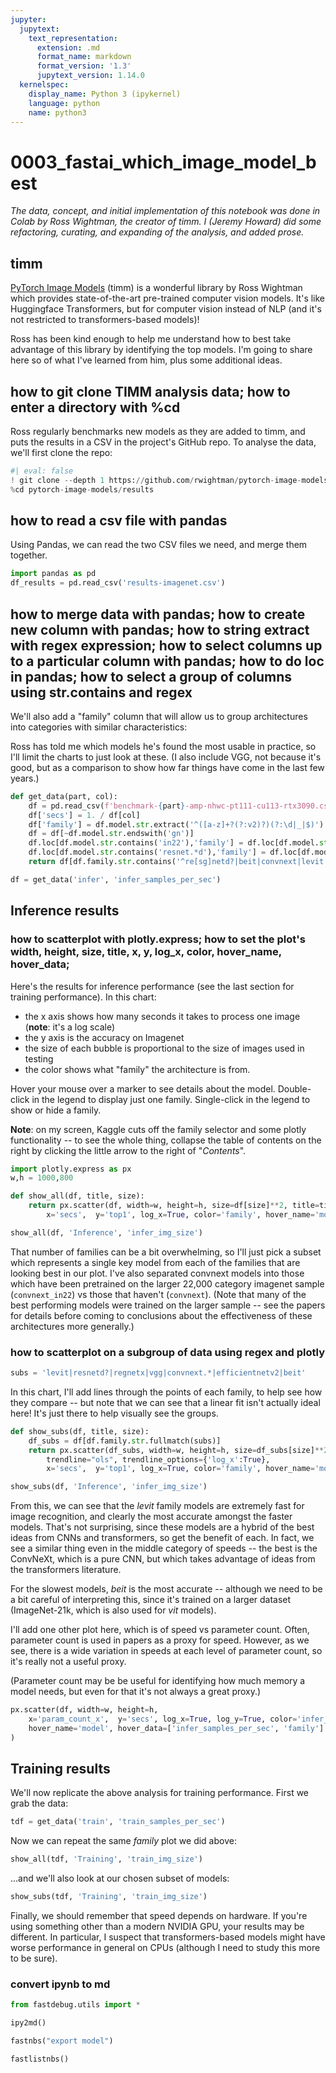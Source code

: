 ```yaml
---
jupyter:
  jupytext:
    text_representation:
      extension: .md
      format_name: markdown
      format_version: '1.3'
      jupytext_version: 1.14.0
  kernelspec:
    display_name: Python 3 (ipykernel)
    language: python
    name: python3
---
```


# 0003_fastai_which_image_model_best


*The data, concept, and initial implementation of this notebook was done in Colab by Ross Wightman, the creator of timm. I (Jeremy Howard) did some refactoring, curating, and expanding of the analysis, and added prose.*


## timm

[PyTorch Image Models](https://timm.fast.ai/) (timm) is a wonderful library by Ross Wightman which provides state-of-the-art pre-trained computer vision models. It's like Huggingface Transformers, but for computer vision instead of NLP (and it's not restricted to transformers-based models)!

Ross has been kind enough to help me understand how to best take advantage of this library by identifying the top models. I'm going to share here so of what I've learned from him, plus some additional ideas.


## how to git clone TIMM analysis data; how to enter a directory with %cd

Ross regularly benchmarks new models as they are added to timm, and puts the results in a CSV in the project's GitHub repo. To analyse the data, we'll first clone the repo:

```python
#| eval: false
! git clone --depth 1 https://github.com/rwightman/pytorch-image-models.git
%cd pytorch-image-models/results
```

## how to read a csv file with pandas


Using Pandas, we can read the two CSV files we need, and merge them together.

```python
import pandas as pd
df_results = pd.read_csv('results-imagenet.csv')
```

## how to merge data with pandas; how to create new column with pandas; how to string extract with regex expression; how to select columns up to a particular column with pandas; how to do loc in pandas; how to select a group of columns using str.contains and regex


We'll also add a "family" column that will allow us to group architectures into categories with similar characteristics:

Ross has told me which models he's found the most usable in practice, so I'll limit the charts to just look at these. (I also include VGG, not because it's good, but as a comparison to show how far things have come in the last few years.)

```python
def get_data(part, col):
    df = pd.read_csv(f'benchmark-{part}-amp-nhwc-pt111-cu113-rtx3090.csv').merge(df_results, on='model')
    df['secs'] = 1. / df[col]
    df['family'] = df.model.str.extract('^([a-z]+?(?:v2)?)(?:\d|_|$)')
    df = df[~df.model.str.endswith('gn')]
    df.loc[df.model.str.contains('in22'),'family'] = df.loc[df.model.str.contains('in22'),'family'] + '_in22'
    df.loc[df.model.str.contains('resnet.*d'),'family'] = df.loc[df.model.str.contains('resnet.*d'),'family'] + 'd'
    return df[df.family.str.contains('^re[sg]netd?|beit|convnext|levit|efficient|vit|vgg')]
```

```python
df = get_data('infer', 'infer_samples_per_sec')
```

## Inference results


### how to scatterplot with plotly.express; how to set the plot's width, height, size, title, x, y, log_x, color, hover_name, hover_data; 


Here's the results for inference performance (see the last section for training performance). In this chart:

- the x axis shows how many seconds it takes to process one image (**note**: it's a log scale)
- the y axis is the accuracy on Imagenet
- the size of each bubble is proportional to the size of images used in testing
- the color shows what "family" the architecture is from.

Hover your mouse over a marker to see details about the model. Double-click in the legend to display just one family. Single-click in the legend to show or hide a family.

**Note**: on my screen, Kaggle cuts off the family selector and some plotly functionality -- to see the whole thing, collapse the table of contents on the right by clicking the little arrow to the right of "*Contents*".

```python
import plotly.express as px
w,h = 1000,800

def show_all(df, title, size):
    return px.scatter(df, width=w, height=h, size=df[size]**2, title=title,
        x='secs',  y='top1', log_x=True, color='family', hover_name='model', hover_data=[size])
```

```python
show_all(df, 'Inference', 'infer_img_size')
```

That number of families can be a bit overwhelming, so I'll just pick a subset which represents a single key model from each of the families that are looking best in our plot. I've also separated convnext models into those which have been pretrained on the larger 22,000 category imagenet sample (`convnext_in22`) vs those that haven't (`convnext`). (Note that many of the best performing models were trained on the larger sample -- see the papers for details before coming to conclusions about the effectiveness of these architectures more generally.)


### how to scatterplot on a subgroup of data using regex and plotly

```python
subs = 'levit|resnetd?|regnetx|vgg|convnext.*|efficientnetv2|beit'
```

In this chart, I'll add lines through the points of each family, to help see how they compare -- but note that we can see that a linear fit isn't actually ideal here! It's just there to help visually see the groups.

```python
def show_subs(df, title, size):
    df_subs = df[df.family.str.fullmatch(subs)]
    return px.scatter(df_subs, width=w, height=h, size=df_subs[size]**2, title=title,
        trendline="ols", trendline_options={'log_x':True},
        x='secs',  y='top1', log_x=True, color='family', hover_name='model', hover_data=[size])
```

```python
show_subs(df, 'Inference', 'infer_img_size')
```

From this, we can see that the *levit* family models are extremely fast for image recognition, and clearly the most accurate amongst the faster models. That's not surprising, since these models are a hybrid of the best ideas from CNNs and transformers, so get the benefit of each. In fact, we see a similar thing even in the middle category of speeds -- the best is the ConvNeXt, which is a pure CNN, but which takes advantage of ideas from the transformers literature.

For the slowest models, *beit* is the most accurate -- although we need to be a bit careful of interpreting this, since it's trained on a larger dataset (ImageNet-21k, which is also used for *vit* models).

I'll add one other plot here, which is of speed vs parameter count. Often, parameter count is used in papers as a proxy for speed. However, as we see, there is a wide variation in speeds at each level of parameter count, so it's really not a useful proxy.

(Parameter count may be be useful for identifying how much memory a model needs, but even for that it's not always a great proxy.)

```python
px.scatter(df, width=w, height=h,
    x='param_count_x',  y='secs', log_x=True, log_y=True, color='infer_img_size',
    hover_name='model', hover_data=['infer_samples_per_sec', 'family']
)
```

## Training results


We'll now replicate the above analysis for training performance. First we grab the data:

```python
tdf = get_data('train', 'train_samples_per_sec')
```

Now we can repeat the same *family* plot we did above:

```python
show_all(tdf, 'Training', 'train_img_size')
```

...and we'll also look at our chosen subset of models:

```python
show_subs(tdf, 'Training', 'train_img_size')
```

Finally, we should remember that speed depends on hardware. If you're using something other than a modern NVIDIA GPU, your results may be different. In particular, I suspect that transformers-based models might have worse performance in general on CPUs (although I need to study this more to be sure).


### convert ipynb to md

```python
from fastdebug.utils import *
```

```python
ipy2md()
```

```python
fastnbs("export model")
```

```python
fastlistnbs()
```

```python

```
